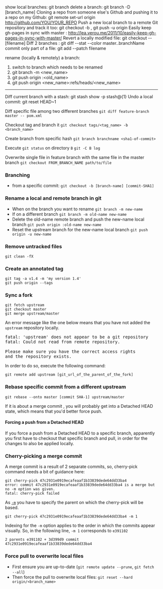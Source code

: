 show local branches: git branch
delete a branch: git branch -D [branch_name]
Cloning a repo from someone else's Github and pushing it to a repo on my Github: git remote set-url origin http://github.com/YOU/YOUR_REPO
Push a new local branch to a remote Git repository and track it too: git checkout -b <branch>   ,   git push -u origin <branch>
Easily keep gh-pages in sync with master : http://lea.verou.me/2011/10/easily-keep-gh-pages-in-sync-with-master/
Revert a locally modified file: git checkout -- [filename]
Diff 2 branches : git diff --stat --color master..branchName
commit only part of a file: git add --patch filename

rename (locally & remotely) a branch: 
1. switch to branch which needs to be renamed
2. git branch -m <new_name>
3. git push origin :<old_name>
4. git push origin <new_name>:refs/heads/<new_name>
---

Diff current branch with a stash: git stash show -p stash@{1}
Undo a local commit: git reset HEAD~1

Diff specific file among two different branches
```git diff feature-branch master -- pom.xml```

Checkout tag and branch it
```git checkout tags/<tag_name> -b <branch_name>```

Create branch from specific hash
```git branch branchname <sha1-of-commit>```

Execute `git status` on directory `B`
```git -C B log```

Overwrite single file in feature branch with the same file in the master branch
`git checkout FROM_BRANCH_NAME path/to/file`

### Branching
- from a specific commit: `git checkout -b [branch-name] [commit-SHA1]`

### Rename a local and remote branch in git
- When on the branch you want to rename `git branch -m new-name`
- If on a different branch `git branch -m old-name new-name`
- Delete the old-name remote branch and push the new-name local branch `git push origin :old-name new-name`
- Reset the upstream branch for the new-name local branch `git push origin -u new-name`

### Remove untracked files
```
git clean -fX
```

### Create an annotated tag
```
git tag -a v1.4 -m 'my version 1.4'
git push origin --tags
```

### Sync a fork
```
git fetch upstream
git checkout master
git merge upstream/master
```

An error message like the one below means that you have not added the `upstream` repository locally.
<pre>
fatal: 'upstream' does not appear to be a git repository
fatal: Could not read from remote repository.

Please make sure you have the correct access rights
and the repository exists.
</pre>

In order to do so, execute the following command:
```
git remote add upstream [git_url_of_the_parent_of_the_fork]
```

### Rebase specific commit from a different upstream
```
git rebase --onto master [commit SHA-1] upstream/master
```
If it is about a merge commit , you will probably get into a Detached HEAD state, which means that you'd better force push.

#### Forcing a push from a Detached HEAD
If you force a push from a Detached HEAD to a specific branch, apparently you first have to checkout that specific branch and pull, in order for the changes to also be applied locally.

### Cherry-picking a merge commit
A merge commit is a result of 2 separate commits, so, cherry-pick command needs a bit of guidance here:
```
git cherry-pick 47c2931e0919ecafeaaf1b33839dede64dd33ba4
error: commit 47c2931e0919ecafeaaf1b33839dede64dd33ba4 is a merge but no -m option was given.
fatal: cherry-pick failed
```
As [`-m`](https://stackoverflow.com/questions/24301390/git-revert-hash-not-allowed-due-to-a-merge-but-no-m-option-was-given) you have to specify the parent on which the cherry-pick will be based.

```
git cherry-pick 47c2931e0919ecafeaaf1b33839dede64dd33ba4 -m 1
```

Indexing for the `-m` option applies to the order in which the commits appear visually. So, in the following line, `-m 1` corresponds to `e391102`

```
2 parents e391102 + 3d399d9 commit 47c2931e0919ecafeaaf1b33839dede64dd33ba4
```

### Force pull to overwrite local files
- First ensure you are up-to-date (`git remote update --prune`, `git fetch --all`)
- Then force the pull to overwrite local files: `git reset --hard origin/<branch_name>`

